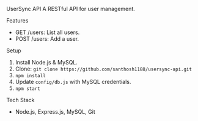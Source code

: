 UserSync API
A RESTful API for user management.

Features
- GET /users: List all users.
- POST /users: Add a user.

Setup
1. Install Node.js & MySQL.
2. Clone: `git clone https://github.com/santhosh1188/usersync-api.git`
3. `npm install`
4. Update `config/db.js` with MySQL credentials.
5. `npm start`

Tech Stack
- Node.js, Express.js, MySQL, Git
